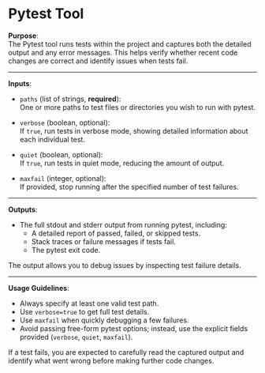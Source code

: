 # Pytest Tool

**Purpose**:  
The Pytest tool runs tests within the project and captures both the detailed output and any error messages. This helps verify whether recent code changes are correct and identify issues when tests fail.

---

**Inputs**:

- `paths` (list of strings, **required**):  
  One or more paths to test files or directories you wish to run with pytest.

- `verbose` (boolean, optional):  
  If `true`, run tests in verbose mode, showing detailed information about each individual test.

- `quiet` (boolean, optional):  
  If `true`, run tests in quiet mode, reducing the amount of output.

- `maxfail` (integer, optional):  
  If provided, stop running after the specified number of test failures.

---

**Outputs**:

- The full stdout and stderr output from running pytest, including:
  - A detailed report of passed, failed, or skipped tests.
  - Stack traces or failure messages if tests fail.
  - The pytest exit code.

The output allows you to debug issues by inspecting test failure details.

---

**Usage Guidelines**:

- Always specify at least one valid test path.
- Use `verbose=true` to get full test details.
- Use `maxfail` when quickly debugging a few failures.
- Avoid passing free-form pytest options; instead, use the explicit fields provided (`verbose`, `quiet`, `maxfail`).

If a test fails, you are expected to carefully read the captured output and identify what went wrong before making further code changes.
